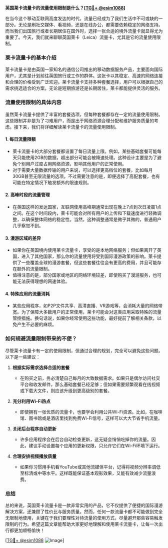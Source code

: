 **英国莱卡流量卡的流量使用限制是什么？[[TG💪+ @esim1088](https://t.me/s/esim1088)]**

在当今这个移动互联网高度发达的时代，流量已经成为了我们生活中不可或缺的一部分。无论是刷社交媒体、看视频，还是在线办公，都需要依赖稳定的网络支持。而当我们出国旅行或者长期居住在国外时，选择一张合适的境外流量卡就显得尤为重要了。今天，我们就来聊聊英国莱卡（Leica）流量卡，尤其是它的流量使用限制。

### 莱卡流量卡的基本介绍

莱卡流量卡是由英国一家知名的通信公司推出的移动数据服务产品，主要面向国际用户，尤其是计划前往英国旅行或工作的群体。这张卡以其稳定、高速的网络连接和合理的价格受到广泛欢迎。莱卡流量卡支持多种套餐选择，用户可以根据自己的需求挑选适合的方案。无论是短期旅游还是长期居住，莱卡都能提供灵活的服务。

### 流量使用限制的具体内容

虽然莱卡流量卡提供了丰富的套餐选项，但每种套餐都存在一定的流量使用限制。这些限制并非是为了刁难用户，而是出于网络资源合理分配和维护服务质量的考虑。接下来，我们将详细解读莱卡流量卡的流量使用限制。

#### 1. **每日流量限额**
   - 莱卡流量卡的大部分套餐都设置了每日流量上限。例如，某些基础套餐可能每天只能使用2GB的数据，超出部分可能会被降速处理。这种设计主要是为了避免个别用户过度占用网络资源，影响其他用户的正常使用。
   - 对于需要大量数据传输的用户来说，可以选择更高档位的套餐，比如每月30GB甚至无限流量的选项。不过需要注意的是，即便选择了高配套餐，也有可能在特定情况下触发额外的限速规则。

#### 2. **高峰时段的流量管理**
   - 在英国这样的发达国家，互联网使用高峰期通常出现在晚上7点到次日凌晨1点之间。在这个时间段内，莱卡可能会对所有用户的上传和下载速度进行轻微调整，以确保整体网络的稳定性。当然，这种调整通常是微乎其微的，普通用户几乎察觉不到。

#### 3. **漫游区域的差异**
   - 如果你在英国境内使用莱卡流量卡，享受的是本地网络服务；但如果离开了英国，进入了其他国家，那么你的流量使用将受到国际漫游政策的影响。莱卡提供了一些覆盖全球的漫游套餐，但这些套餐往往会有更高的费用，并且可能存在额外的流量限制。
   - 值得注意的是，部分国家或地区的网络环境较差，即使购买了漫游服务，也可能无法获得理想的网速体验。

#### 4. **特殊应用的流量消耗**
   - 某些应用程序，如P2P文件共享、高清直播、VR游戏等，会消耗大量的网络带宽。为了保障大多数用户的正常使用，莱卡可能会对这类应用采取特殊的流量管控措施。换句话说，如果你经常使用这些功能，最好提前了解相关条款，以免产生不必要的麻烦。

### 如何规避流量限制带来的不便？

尽管莱卡流量卡有一定的使用限制，但通过合理的规划，完全可以避免这些问题。以下是一些建议：

1. **根据实际需求选择合适的套餐**  
   - 在购买之前，务必清楚自己每月的大致数据需求。如果只是偶尔访问社交平台和收发邮件，那么基础套餐已经足够；但如果需要频繁观看在线视频或下载大文件，则应该升级到更高级别的套餐。

2. **充分利用Wi-Fi热点**  
   - 即使拥有一张优质的流量卡，也要学会利用公共Wi-Fi资源。比如，在咖啡馆、图书馆或是酒店里找到免费Wi-Fi信号，这样可以大大节省手机流量。

3. **关闭后台程序自动更新**  
   - 许多应用程序会在后台自动检查更新，这无疑会悄悄吃掉你的流量。因此，建议手动设置每个应用的更新权限，只允许它们在Wi-Fi环境下运行。

4. **合理安排视频播放质量**  
   - 如果你习惯用手机看YouTube或其他流媒体平台，记得将视频分辨率调低至标清或中等水平。这样既能保证基本观影效果，又能有效减少流量浪费。

### 总结

总的来说，英国莱卡流量卡是一款非常实用的产品，它不仅提供了便捷的国际漫游解决方案，还兼顾了性价比与服务质量。然而，任何一款流量卡都不可能做到完全无限制地使用，关键在于我们要理性对待流量的使用方式，尽量避开那些容易触发限制的行为。希望这篇文章能帮助大家更好地理解和使用莱卡流量卡，让每一次出行都更加顺畅愉快！

[[TG💪+ @esim1088](https://t.me/s/esim1088) ![Image](https://i.postimg.cc/4NQfJmqS/Snipaste-2025-05-13-00-14-12.png)]